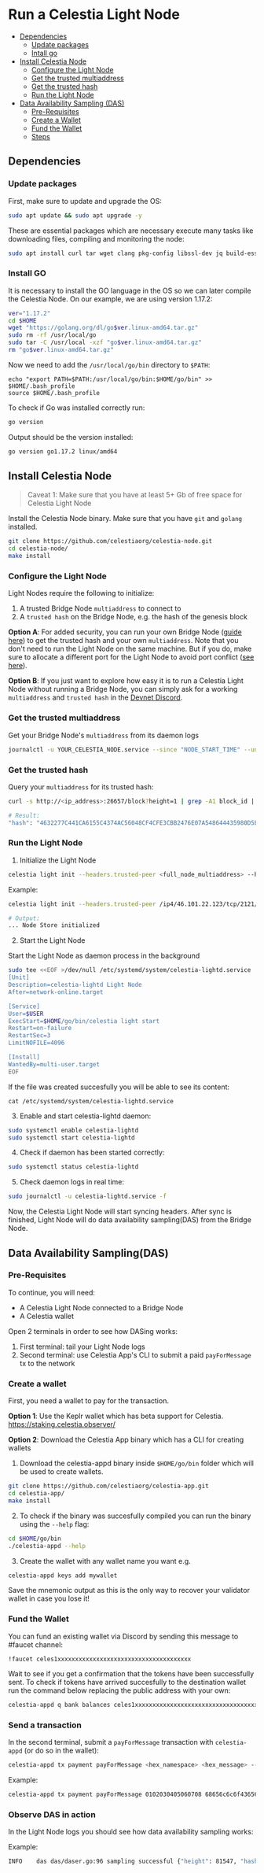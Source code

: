 # Run a Celestia Light Node

- [Dependencies](#dependencies)
  - [Update packages](#update-packages)
  - [Intall go](#install-go)
- [Install Celestia Node](#install-celestia-node)
  - [Configure the Light Node](#configure-the-light-node)
  - [Get the trusted multiaddress](#get-the-trusted-multiaddress)
  - [Get the trusted hash](#get-the-trusted-hash)
  - [Run the Light Node](#run-the-light-node)
- [Data Availability Sampling (DAS)](#data-availability-samplingdas)
  - [Pre-Requisites](#pre-requisites)
  - [Create a Wallet](#create-a-wallet)
  - [Fund the Wallet](#fund-the-wallet)
  - [Steps](#steps)

## Dependencies
### Update packages
First, make sure to update and upgrade the OS:
```sh
sudo apt update && sudo apt upgrade -y
```
These are essential packages which are necessary execute many tasks like downloading files, compiling and monitoring the node:
```sh
sudo apt install curl tar wget clang pkg-config libssl-dev jq build-essential git make ncdu -y
```
### Install GO
It is necessary to install the GO language in the OS so we can later compile the Celestia Node. On our example, we are using version 1.17.2:
```sh
ver="1.17.2"
cd $HOME
wget "https://golang.org/dl/go$ver.linux-amd64.tar.gz"
sudo rm -rf /usr/local/go
sudo tar -C /usr/local -xzf "go$ver.linux-amd64.tar.gz"
rm "go$ver.linux-amd64.tar.gz"
```
Now we need to add the `/usr/local/go/bin` directory to `$PATH`:
```
echo "export PATH=$PATH:/usr/local/go/bin:$HOME/go/bin" >> $HOME/.bash_profile
source $HOME/.bash_profile
```
To check if Go was installed correctly run:
```sh
go version
```
Output should be the version installed:
```sh
go version go1.17.2 linux/amd64
```

## Install Celestia Node
> Caveat 1: Make sure that you have at least 5+ Gb of free space for Celestia Light Node

Install the Celestia Node binary. Make sure that you have `git` and `golang` installed.
```sh
git clone https://github.com/celestiaorg/celestia-node.git
cd celestia-node/
make install
```

### Configure the Light Node

Light Nodes require the following to initialize: 
1. A trusted Bridge Node `multiaddress` to connect to
2. A `trusted hash` on the Bridge Node, e.g. the hash of the genesis block

**Option A**: For added security, you can run your own Bridge Node ([guide here](/celestia-bridge-node.md)) to get the trusted hash and your own `multiaddress`. Note that you don't need to run the Light Node on the same machine. But if you do, make sure to allocate a different port for the Light Node to avoid port conflict ([see here](troubleshoot.md)).

**Option B**: If you just want to explore how easy it is to run a Celestia Light Node without running a Bridge Node, you can simply ask for a working `multiaddress` and `trusted hash` in the [Devnet Discord](https://discord.com/channels/638338779505229824/920642717057421393).

### Get the trusted multiaddress
Get your Bridge Node's `multiaddress` from its daemon logs
```sh
journalctl -u YOUR_CELESTIA_NODE.service --since "NODE_START_TIME" --until "1_MIN_AFTER_START_TIME"
```

### Get the trusted hash
Query your `multiaddress` for its trusted hash:
```sh
curl -s http://<ip_address>:26657/block?height=1 | grep -A1 block_id | grep hash

# Result:
"hash": "4632277C441CA6155C4374AC56048CF4CFE3CBB2476E07A548644435980D5E17"
```

### Run the Light Node
1. Initialize the Light Node

```sh
celestia light init --headers.trusted-peer <full_node_multiaddress> --headers.trusted-hash <hash_from_celestia_app>
```

Example: 

```sh 
celestia light init --headers.trusted-peer /ip4/46.101.22.123/tcp/2121/p2p/12D3KooWD5wCBJXKQuDjhXFjTFMrZoysGVLtVht5hMoVbSLCbV22 --headers.trusted-hash 4632277C441CA6155C4374AC56048CF4CFE3CBB2476E07A548644435980D5E17

# Output: 
... Node Store initialized
```

2. Start the Light Node

Start the Light Node as daemon process in the background
```sh
sudo tee <<EOF >/dev/null /etc/systemd/system/celestia-lightd.service
[Unit]
Description=celestia-lightd Light Node
After=network-online.target

[Service]
User=$USER
ExecStart=$HOME/go/bin/celestia light start
Restart=on-failure
RestartSec=3
LimitNOFILE=4096

[Install]
WantedBy=multi-user.target
EOF
```

If the file was created succesfully you will be able to see its content:

```cat /etc/systemd/system/celestia-lightd.service```

3. Enable and start celestia-lightd daemon:

```sh
sudo systemctl enable celestia-lightd
sudo systemctl start celestia-lightd
```

4. Check if daemon has been started correctly:
```sh
sudo systemctl status celestia-lightd
```

5. Check daemon logs in real time:
```sh
sudo journalctl -u celestia-lightd.service -f
```

Now, the Celestia Light Node will start syncing headers. After sync is finished, Light Node will do data availability sampling(DAS) from the Bridge Node.

## Data Availability Sampling(DAS)

### Pre-Requisites
To continue, you will need:
- A Celestia Light Node connected to a Bridge Node
- A Celestia wallet

Open 2 terminals in order to see how DASing works:
1. First terminal: tail your Light Node logs
2. Second terminal: use Celestia App's CLI to submit a paid `payForMessage` tx to the network

### Create a wallet
First, you need a wallet to pay for the transaction.

**Option 1**: Use the Keplr wallet which has beta support for Celestia. https://staking.celestia.observer/

**Option 2**: Download the Celestia App binary which has a CLI for creating wallets
1. Download the celestia-appd binary inside `$HOME/go/bin` folder which will be used to create wallets.
```sh
git clone https://github.com/celestiaorg/celestia-app.git
cd celestia-app/
make install
```
2. To check if the binary was succesfully compiled you can run the binary using the `--help` flag:
```sh
cd $HOME/go/bin
./celestia-appd --help
```

3. Create the wallet with any wallet name you want e.g.
```sh
celestia-appd keys add mywallet
```
Save the mnemonic output as this is the only way to recover your validator wallet in case you lose it! 

### Fund the Wallet
You can fund an existing wallet via Discord by sending this message to #faucet channel:
```
!faucet celes1xxxxxxxxxxxxxxxxxxxxxxxxxxxxxxxxxxxxxx
```

Wait to see if you get a confirmation that the tokens have been successfully sent. To check if tokens have arrived succesfully to the destination wallet run the command below replacing the public address with your own:
```sh
celestia-appd q bank balances celes1xxxxxxxxxxxxxxxxxxxxxxxxxxxxxxxxxxxxxx
```

### Send a transaction
In the second terminal, submit a `payForMessage` transaction with `celestia-appd` (or do so in the wallet):
```sh
celestia-appd tx payment payForMessage <hex_namespace> <hex_message> --from <wallet_name> --keyring-backend <keyring-name> --chain-id <chain_name>
```
Example:
```sh 
celestia-appd tx payment payForMessage 0102030405060708 68656c6c6f43656c6573746961444153 --from myWallet --keyring-backend test --chain-id devnet-2
```

### Observe DAS in action
In the Light Node logs you should see how data availability sampling works:

Example:
```sh
INFO	das	das/daser.go:96	sampling successful	{"height": 81547, "hash": "DE0B0EB63193FC34225BD55CCD3841C701BE841F29523C428CE3685F72246D94", "square width": 2, "finished (s)": 0.000117466}
```

